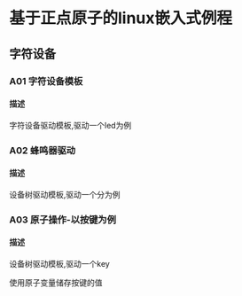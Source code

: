 # 基于正点原子的linux嵌入式例程

## 字符设备

### A01 字符设备模板

#### 描述

字符设备驱动模板,驱动一个led为例

### A02 蜂鸣器驱动

#### 描述

设备树驱动模板,驱动一个分为例

### A03 原子操作-以按键为例

#### 描述
设备树驱动模板,驱动一个key

使用原子变量储存按键的值

